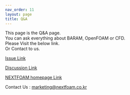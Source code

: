 ```yaml
---
nav_order: 11
layout: page
title: Q&A
---
```


This page is the Q&A page.<br>
You can ask everything about BARAM, OpenFOAM or CFD.<br>
Please Visit the below link.<br>
Or Contact to us.<br>

[Issue Link](https://github.com/nextfoam/baram/issues)

[Discussion Link](https://github.com/nextfoam/baram/discussions)

[NEXTFOAM homepage Link](https://www.nextfoam.co.kr/pd-Baram-qna.php)

Contact Us : marketing@nextfoam.co.kr